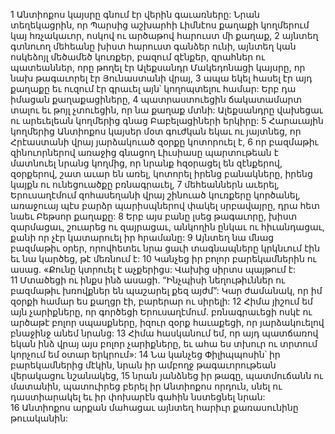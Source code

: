 1 Անտիոքոս կայսրը գնում էր վերին գաւառները: Նրան տեղեկացրին, որ Պարսից աշխարհի Լիմնէոս քաղաքի կողմերում կայ հռչակաւոր, ոսկով ու արծաթով հարուստ մի քաղաք, 2 այնտեղ գտնուող մեհեանը խիստ հարուստ գանձեր ունի, այնտեղ կան ոսկեձոյլ մեծամեծ կուռքեր, բազում զէնքեր, զրահներ ու պատեաններ, որը թողել էր Ալեքսանդր Մակեդոնացի կայսրը, որ նախ թագաւորել էր Յունաստանի վրայ, 3 ապա եկել հասել էր այդ քաղաքը եւ ուզում էր գրաւել այն՝ կողոպտելու համար: Երբ դա իմացան քաղաքացիները, 4 պատրաստուեցին ճակատամարտ տալու եւ թոյլ չտուեցին, որ նա քաղաք մտնի: Ալեքսանդրը վախեցաւ ու արեւելեան կողմերից գնաց Բաբելացիների երկիրը:
5 Հարաւային կողմերից Անտիոքոս կայսեր մօտ գուժկան եկաւ ու յայտնեց, որ Հրէաստանի վրայ յարձակուած զօրքը կոտորուել է, 6 որ բազմաթիւ զինուորներով առաջից գնացող Լիւսիասը պարտութեան է մատնուել նրանց կողմից, որ նրանք հզօրացել են զէնքերով, զօրքերով, շատ աւար են առել, կոտորել իրենց բանակները, իրենց կայքն ու ունեցուածքը բռնագրաւել, 7 մեհեաններն աւերել, Երուսաղէմում զոհասեղանի վրայ շինուած կուռքերը կործանել, առաջուայ պէս բարձր պարիսպներով փակել սրբավայրը, դրա հետ նաեւ Բեթսոր քաղաքը:
8 Երբ այս բանը լսեց թագաւորը, խիստ զարմացաւ, շուարեց ու զայրացաւ, անկողին ընկաւ ու հիւանդացաւ, քանի որ չէր կատարուել իր հրամանը: 9 Այնտեղ նա մնաց բազմաթիւ օրեր, որովհետեւ նրա ցաւի տագնապները կրկնւում էին եւ նա կարծեց, թէ մեռնում է: 10 Կանչեց իր բոլոր բարեկամներին ու ասաց. «Քունը կտրուել է աչքերիցս: Վախից սիրտս պայթում է: 11 Մտածեցի ու ինքս ինձ ասացի. “Ինչպիսի նեղութիւններ ու բազմաթիւ խռովքներ են պաշարել քեզ այժմ”: Կար ժամանակ, որ իմ զօրքի համար ես քաղցր էի, բարերար ու սիրելի: 12 Հիմա յիշում եմ այն չարիքները, որ գործեցի Երուսաղէմում. բռնագրաւեցի ոսկէ ու արծաթէ բոլոր սպասքները, իզուր զօրք հաւաքեցի, որ յարձակուելով բնաջինջ անեմ նրանց: 13 Հիմա հասկանում եմ, որ այդ պատճառով եկան ինձ վրայ այս բոլոր չարիքները, եւ ահա ես տխուր ու տրտում կորչում եմ օտար երկրում»:
14 Նա կանչեց Փիլիպպոսին՝ իր բարեկամներից մէկին, նրան իր ամբողջ թագաւորութեան վերակացու նշանակեց, 15 նրան յանձնեց իր թագը, պատմուճանն ու մատանին, պատուիրեց բերել իր Անտիոքոս որդուն, սնել ու դաստիարակել եւ իր փոխարէն գահին նստեցնել նրան: 16 Անտիոքոս արքան մահացաւ այնտեղ հարիւր քառասունինը թուականին:
